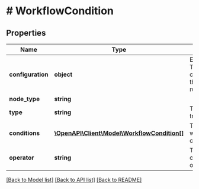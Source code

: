 # # WorkflowCondition

## Properties

Name | Type | Description | Notes
------------ | ------------- | ------------- | -------------
**configuration** | **object** | EXPERIMENTAL. The configuration of the transition rule. | [optional]
**node_type** | **string** |  |
**type** | **string** | The type of the transition rule. |
**conditions** | [**\OpenAPI\Client\Model\WorkflowCondition[]**](WorkflowCondition.md) | The list of workflow conditions. |
**operator** | **string** | The compound condition operator. |

[[Back to Model list]](../../README.md#models) [[Back to API list]](../../README.md#endpoints) [[Back to README]](../../README.md)
